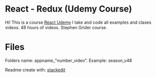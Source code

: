 #  React - Redux (Udemy Course)

Hi! This is a course [React Udemy](https://www.udemy.com/course/react-redux/) I take and code all examples and clases videos. 48 hours of videos. Stephen Grider course.

# Files

Folders  name: appname_"number_video". Example: season_v48

Readme create with: [stackedit](https://stackedit.io/)
